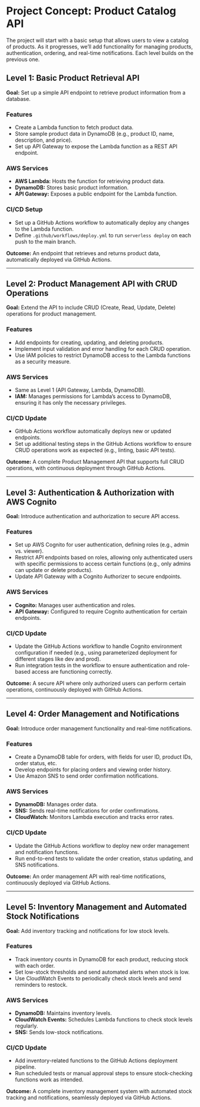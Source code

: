 # Project Concept: Product Catalog API

The project will start with a basic setup that allows users to view a catalog of products. As it progresses, we’ll add functionality for managing products, authentication, ordering, and real-time notifications. Each level builds on the previous one.

## Level 1: Basic Product Retrieval API

**Goal:** Set up a simple API endpoint to retrieve product information from a database.

### Features

- Create a Lambda function to fetch product data.
- Store sample product data in DynamoDB (e.g., product ID, name, description, and price).
- Set up API Gateway to expose the Lambda function as a REST API endpoint.

### AWS Services

- **AWS Lambda:** Hosts the function for retrieving product data.
- **DynamoDB:** Stores basic product information.
- **API Gateway:** Exposes a public endpoint for the Lambda function.

### CI/CD Setup

- Set up a GitHub Actions workflow to automatically deploy any changes to the Lambda function.
- Define `.github/workflows/deploy.yml` to run `serverless deploy` on each push to the main branch.

**Outcome:** An endpoint that retrieves and returns product data, automatically deployed via GitHub Actions.

---

## Level 2: Product Management API with CRUD Operations

**Goal:** Extend the API to include CRUD (Create, Read, Update, Delete) operations for product management.

### Features

- Add endpoints for creating, updating, and deleting products.
- Implement input validation and error handling for each CRUD operation.
- Use IAM policies to restrict DynamoDB access to the Lambda functions as a security measure.

### AWS Services

- Same as Level 1 (API Gateway, Lambda, DynamoDB).
- **IAM:** Manages permissions for Lambda’s access to DynamoDB, ensuring it has only the necessary privileges.

### CI/CD Update

- GitHub Actions workflow automatically deploys new or updated endpoints.
- Set up additional testing steps in the GitHub Actions workflow to ensure CRUD operations work as expected (e.g., linting, basic API tests).

**Outcome:** A complete Product Management API that supports full CRUD operations, with continuous deployment through GitHub Actions.

---

## Level 3: Authentication & Authorization with AWS Cognito

**Goal:** Introduce authentication and authorization to secure API access.

### Features

- Set up AWS Cognito for user authentication, defining roles (e.g., admin vs. viewer).
- Restrict API endpoints based on roles, allowing only authenticated users with specific permissions to access certain functions (e.g., only admins can update or delete products).
- Update API Gateway with a Cognito Authorizer to secure endpoints.

### AWS Services

- **Cognito:** Manages user authentication and roles.
- **API Gateway:** Configured to require Cognito authentication for certain endpoints.

### CI/CD Update

- Update the GitHub Actions workflow to handle Cognito environment configuration if needed (e.g., using parameterized deployment for different stages like dev and prod).
- Run integration tests in the workflow to ensure authentication and role-based access are functioning correctly.

**Outcome:** A secure API where only authorized users can perform certain operations, continuously deployed with GitHub Actions.

---

## Level 4: Order Management and Notifications

**Goal:** Introduce order management functionality and real-time notifications.

### Features

- Create a DynamoDB table for orders, with fields for user ID, product IDs, order status, etc.
- Develop endpoints for placing orders and viewing order history.
- Use Amazon SNS to send order confirmation notifications.

### AWS Services

- **DynamoDB:** Manages order data.
- **SNS:** Sends real-time notifications for order confirmations.
- **CloudWatch:** Monitors Lambda execution and tracks error rates.

### CI/CD Update

- Update the GitHub Actions workflow to deploy new order management and notification functions.
- Run end-to-end tests to validate the order creation, status updating, and SNS notifications.

**Outcome:** An order management API with real-time notifications, continuously deployed via GitHub Actions.

---

## Level 5: Inventory Management and Automated Stock Notifications

**Goal:** Add inventory tracking and notifications for low stock levels.

### Features

- Track inventory counts in DynamoDB for each product, reducing stock with each order.
- Set low-stock thresholds and send automated alerts when stock is low.
- Use CloudWatch Events to periodically check stock levels and send reminders to restock.

### AWS Services

- **DynamoDB:** Maintains inventory levels.
- **CloudWatch Events:** Schedules Lambda functions to check stock levels regularly.
- **SNS:** Sends low-stock notifications.

### CI/CD Update

- Add inventory-related functions to the GitHub Actions deployment pipeline.
- Run scheduled tests or manual approval steps to ensure stock-checking functions work as intended.

**Outcome:** A complete inventory management system with automated stock tracking and notifications, seamlessly deployed via GitHub Actions.
